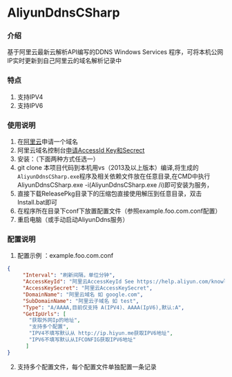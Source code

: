 # AliyunDdnsCSharp

### 介绍

基于阿里云最新云解析API编写的DDNS Windows Services 程序，可将本机公网IP实时更新到自己阿里云的域名解析记录中

### 特点

1. 支持IPV4
2. 支持IPV6

### 使用说明

1. 在[阿里云](https://www.aliyun.com/)申请一个域名
2. 阿里云域名控制台[申请AccessId Key和Secrect](https://ak-console.aliyun.com/#/accesskey)
3. 安装：（下面两种方式任选一）
  1.  git clone 本项目代码到本机用vs（2013及以上版本）编译,将生成的`AliyunDdnsCSharp.exe`程序及相关依赖文件放在任意目录,在CMD中执行AliyunDdnsCSharp.exe -i(AliyunDdnsCSharp.exe /i)即可安装为服务，
  2.  直接下载ReleasePkg目录下的压缩包直接使用解压到任意目录，双击Install.bat即可
4. 在程序所在目录下conf下放置配置文件（参照example.foo.com.conf配置）
5. 重启电脑（或手动启动AliyunDdns服务）

### 配置说明

1. 配置示例 ：example.foo.com.conf

 ```json
{
      "Interval": "刷新间隔，单位分钟",
      "AccessKeyId": "阿里云AccessKeyId See https://help.aliyun.com/knowledge_detail/38738.html?spm=5176.11065259.1996646101.searchclickresult.73c9490e2I0S3U",
      "AccessKeySecret": "阿里云AccessKeySecret",
      "DomainName": "阿里云域名 如 google.com",
      "SubDomainName": "阿里云子域名 如 test",
      "Type": "A/AAAA,目前仅支持 A(IPV4)、AAAA(IpV6),默认:A",
      "GetIpUrls": [
        "获取外网Ip的地址",
        "支持多个配置",
        "IPV4不填写默认从 http://ip.hiyun.me获取IPV6地址",
        "IPV6不填写默认从IFCONFIG获取IPV6地址"
       ]
}
 ```
2. 支持多个配置文件，每个配置文件单独配置一条记录  

